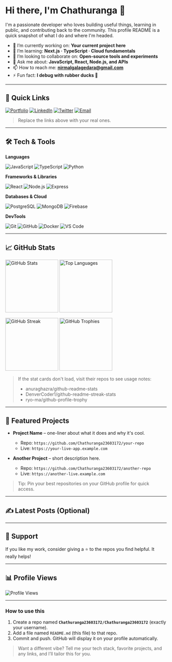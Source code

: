 # Hi there, I'm Chathuranga 👋

<!-- Optional banner image -->

<!-- <img src="https://images.unsplash.com/photo-1526401485004-2fda9f4d9a7c?q=80&w=1600&auto=format&fit=crop" alt="banner" /> -->

I'm a passionate developer who loves building useful things, learning in public, and contributing back to the community. This profile README is a quick snapshot of what I do and where I'm headed.

* 🔭 I’m currently working on: **Your current project here**
* 🌱 I’m learning: **Next.js · TypeScript · Cloud fundamentals**
* 👯 I’m looking to collaborate on: **Open-source tools and experiments**
* 💬 Ask me about: **JavaScript, React, Node.js, and APIs**
* 📫 How to reach me: **[nirmalgalagedara@gmail.com](mailto:your.nirmalgalagedara@gmail.com)**
* ⚡ Fun fact: **I debug with rubber ducks 🦆**

---

## 🔗 Quick Links

[![Portfolio](https://img.shields.io/badge/Portfolio-000?style=for-the-badge\&logo=vercel\&logoColor=white)](https://example.com)
[![LinkedIn](https://img.shields.io/badge/LinkedIn-0A66C2?style=for-the-badge\&logo=linkedin\&logoColor=white)](https://linkedin.com/in/your-handle)
[![Twitter](https://img.shields.io/badge/Twitter-111?style=for-the-badge\&logo=x\&logoColor=white)](https://x.com/your-handle)
[![Email](https://img.shields.io/badge/Email-333?style=for-the-badge\&logo=gmail\&logoColor=white)](mailto:your.email@example.com)

> Replace the links above with your real ones.

---

## 🛠️ Tech & Tools

**Languages**

![JavaScript](https://img.shields.io/badge/JavaScript-323330?style=for-the-badge\&logo=javascript)
![TypeScript](https://img.shields.io/badge/TypeScript-007ACC?style=for-the-badge\&logo=typescript\&logoColor=white)
![Python](https://img.shields.io/badge/Python-3776AB?style=for-the-badge\&logo=python\&logoColor=white)

**Frameworks & Libraries**

![React](https://img.shields.io/badge/React-20232A?style=for-the-badge\&logo=react)
![Node.js](https://img.shields.io/badge/Node.js-339933?style=for-the-badge\&logo=node.js\&logoColor=white)
![Express](https://img.shields.io/badge/Express-000000?style=for-the-badge\&logo=express\&logoColor=white)

**Databases & Cloud**

![PostgreSQL](https://img.shields.io/badge/PostgreSQL-4169E1?style=for-the-badge\&logo=postgresql\&logoColor=white)
![MongoDB](https://img.shields.io/badge/MongoDB-4ea94b?style=for-the-badge\&logo=mongodb\&logoColor=white)
![Firebase](https://img.shields.io/badge/Firebase-FFCA28?style=for-the-badge\&logo=firebase\&logoColor=black)

**DevTools**

![Git](https://img.shields.io/badge/Git-F05032?style=for-the-badge\&logo=git\&logoColor=white)
![GitHub](https://img.shields.io/badge/GitHub-181717?style=for-the-badge\&logo=github)
![Docker](https://img.shields.io/badge/Docker-2496ED?style=for-the-badge\&logo=docker\&logoColor=white)
![VS Code](https://img.shields.io/badge/VS%20Code-007ACC?style=for-the-badge\&logo=visualstudiocode\&logoColor=white)

---

## 📈 GitHub Stats

<p>
  <img src="https://github-readme-stats.vercel.app/api?username=Chathuranga23603172&show_icons=true&rank_icon=github" height="165" alt="GitHub Stats" />
  <img src="https://github-readme-stats.vercel.app/api/top-langs/?username=Chathuranga23603172&layout=compact" height="165" alt="Top Languages" />
</p>

<p>
  <img src="https://streak-stats.demolab.com?user=Chathuranga23603172" height="165" alt="GitHub Streak" />
  <img src="https://github-profile-trophy.vercel.app/?username=Chathuranga23603172&theme=flat&no-frame=true&margin-w=10&row=1" height="165" alt="GitHub Trophies" />
</p>

> If the stat cards don't load, visit their repos to see usage notes:
>
> * anuraghazra/github-readme-stats
> * DenverCoder1/github-readme-streak-stats
> * ryo-ma/github-profile-trophy

---

## 🚀 Featured Projects

* **Project Name** – one-liner about what it does and why it's cool.

  * Repo: `https://github.com/Chathuranga23603172/your-repo`
  * Live: `https://your-live-app.example.com`

* **Another Project** – short description here.

  * Repo: `https://github.com/Chathuranga23603172/another-repo`
  * Live: `https://another-live.example.com`

> Tip: Pin your best repositories on your GitHub profile for quick access.

---

## ✍️ Latest Posts (Optional)

<!--
You can automate this section with a GitHub Action that pulls your latest blog posts or YouTube videos. Replace with your sources.

- [Post title 1](#)
- [Post title 2](#)
- [Post title 3](#)
-->

---

## 🤝 Support

If you like my work, consider giving a ⭐ to the repos you find helpful. It really helps!

---

## 📊 Profile Views

![Profile Views](https://komarev.com/ghpvc/?username=Chathuranga23603172\&style=flat-square)

---

### How to use this

1. Create a repo named **`Chathuranga23603172/Chathuranga23603172`** (exactly your username).
2. Add a file named `README.md` (this file) to that repo.
3. Commit and push. GitHub will display it on your profile automatically.

> Want a different vibe? Tell me your tech stack, favorite projects, and any links, and I’ll tailor this for you.
